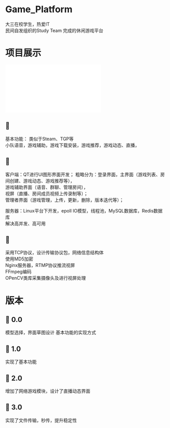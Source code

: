 # Game_Platform
大三在校学生，热爱IT  
民间自发组织的Study Team 完成的休闲游戏平台
# 项目展示
<iframe src="//player.bilibili.com/player.html?aid=720466658&bvid=BV1uQ4y1r7NJ&cid=408432656&page=1" scrolling="no" border="0" frameborder="no" framespacing="0" allowfullscreen="true"> </iframe>

## :ghost:
基本功能： 类似于Steam、TGP等<br>
小队语音，游戏辅助，游戏下载安装，游戏推荐，游戏动态、直播，<br>
## :ghost:
客户端：QT进行UI图形界面开发；
粗略分为：登录界面，主界面（游戏列表、房间创建、游戏动态、游戏推荐等），<br>
         游戏辅助界面（语音、群聊、管理房间）， <br>
         视屏（直播、房间成员视频上传录制等）； <br>
         管理者界面（游戏管理，上传，更新，删除，版本迭代等）；  <br>

服务器：Linux平台下开发，epoll IO模型，线程池，MySQL数据库，Redis数据库    <br>
       解决高并发、高可用
 ## :ghost:  
采用TCP协议，设计传输协议包，网络信息结构体  <br>
使用MD5加密  <br>
Nginx服务器，RTMP协议推流视屏  <br>
FFmpeg编码  <br>
OPenCV类库采集摄像头及进行视屏处理  <br>

# 版本
## :ghost: 0.0 

模型选择，界面草图设计
基本功能的实现方式
## :ghost: 1.0

实现了基本功能
## :ghost: 2.0

增加了网络游戏模块，设计了直播动态界面
## :ghost: 3.0

实现了文件传输，秒传，提升稳定性
